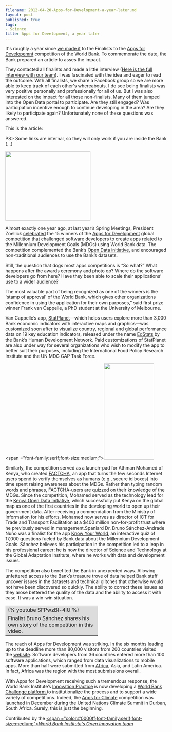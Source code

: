 ```yaml
---
filename: 2012-04-20-Apps-for-Development-a-year-later.md
layout: post
published: true
tags:
- Science
title: Apps for Development, a year later
---
```

It's roughly a year since [we made
it](http://brunosan.eu/2011/06/07/know-your-world-says-thank-you/) to the Finalists to the [Apps for Developemnt](http://appsfordevelopment.challengepost.com/) competition of the World Bank. To commemorate the date, the Bank prepared an article to asses the impact.

They contacted all finalists and made a little interview ([Here is the full interview with our team](https://docs.google.com/document/d/1EmfqcOee5PyljkQb4sIumbWW1pG-PZznw5043SNTJqE)). I was fascinated with the idea and eager to read the outcome. With all finalists, we share a Facebook group so we are more able to keep track of each other's whereabouts. I do see being finalists was very positive personally and professionally for all of us. But I was also interested on the impact for all those non-finalists. Many of them jumped into the Open Data portal to participate. Are they still engaged? Was participation incentive enough to continue developing in the area? Are they likely to participate again? Unfortunately none of these questions was answered.

This is the article:

PS&gt; Some links are internal, so they will only work if you are inside the Bank (...)

<img class="size-full wp-image-2343 alignright" title="14225432" src="http://nasonurb.files.wordpress.com/2012/04/14225432.gif" alt="" width="265" height="217" />


Almost exactly one year ago, at last year’s Spring Meetings, President Zoellick <a href="http://web.worldbank.org/WBSITE/EXTERNAL/NEWS/0,,contentMDK:22888693~pagePK:34370~piPK:34424~theSitePK:4607,00.html" target="_blank">celebrated</a> the 15 winners of the <a href="http://data.worldbank.org/developers/appsfordevelopment" target="_blank">Apps for Development</a> global competition that challenged software developers to create apps related to the Millennium Development Goals (MDGs) using World Bank data. The competition complemented the Bank’s <a href="http://data.worldbank.org/" target="_blank">Open Data initiative</a>, and encouraged non-traditional audiences to use the Bank’s datasets.

Still, the question that dogs most apps competitions is “So what?” What happens after the awards ceremony and photo op? Where do the software developers go from here? Have they been able to scale their applications’ use to a wider audience?

The most valuable part of being recognized as one of the winners is the 'stamp of approval' of the World Bank, which gives other organizations confidence in using the application for their own purposes,” said first prize winner Frank van Cappelle, a PhD student at the University of Melbourne.

Van Cappelle’s app, <a href="http://www.statsilk.com/maps/statplanet-world-bank-open-data" target="_blank">StatPlanet</a>—which helps users explore more than 3,000 Bank economic indicators with interactive maps and graphics—was customized soon after to visualize country, regional and global performance data on 19 key education indicators, released under the name <a href="http://blogs.worldbank.org/education/node/647" target="_blank">EdStats</a> by the Bank’s Human Development Network. Paid customizations of StatPlanet are also under way for several organizations who wish to modify the app to better suit their purposes, including the International Food Policy Research Institute and the UN MDG GAP Task Force.
</span>

<span ="font-family:serif;font-size:medium;"><img class=" wp-image-2344 alignleft" title="14006008" src="http://nasonurb.files.wordpress.com/2012/04/14006008.gif?w=156" alt="" width="156" height="300" />

Similarly, the competition served as a launch-pad for Athman Mohamed of Kenya, who created <a href="http://appsfordevelopment.challengepost.com/submissions/665-factcha-stop-spam-advocate-for-the-mdgs" target="_blank">FACTCHA</a>, an app that turns the few seconds Internet users spend to verify themselves as humans (e.g., secure id boxes) into time spent raising awareness about the MDGs. Rather than typing random words and phrases, FACTCHA-users are quizzed on their knowledge of the MDGs. Since the competition, Mohamed served as the technology lead for the <a href="http://opendata.go.ke/" target="_blank">Kenya Open Data Initiative</a>, which successfully put Kenya on the global map as one of the first countries in the developing world to open up their government data. After receiving a commendation from the Ministry of Information for his efforts, Mohamed now serves as director of ICT for Trade and Transport Facilitation at a $400 million non-for-profit trust where he previously served in management.Spaniard Dr. Bruno Sánchez-Andrade Nuño was a finalist for the app <a href="http://www.quiz2015.com/" target="_blank">Know Your World</a>, an interactive quiz of 17,000 questions fueled by Bank data about the Millennium Development Goals. Sánchez believes his participation in the competition led to a leap in his professional career: he is now the director of Science and Technology at the Global Adaptation Institute, where he works with data and development issues.


The competition also benefited the Bank in unexpected ways. Allowing unfettered access to the Bank’s treasure trove of data helped Bank staff uncover issues in the datasets and technical glitches that otherwise would not have been discovered so quickly. The ability to correct these issues as they arose bettered the quality of the data and the ability to access it with ease. It was a win-win situation.

<table border="0" cellspacing="0" cellpadding="0">
<tbody>
<tr valign="top">
<td valign="middle" bgcolor="#DCDCDC" width="272">{% youtube SFPwzBl-4lU %}</td>
</tr>
<tr valign="top">
<td valign="middle" bgcolor="#DCDCDC" width="272"><span ="font-family:serif;font-size:small;">Finalist Bruno Sánchez shares his own story of the competition in this video.</span></td>
</tr>
</tbody>
</table>

The reach of Apps for Development was striking. In the six months leading up to the deadline more than 80,000 visitors from 200 countries visited the <a href="http://appsfordevelopment.challengepost.com/" target="_blank">website</a>. Software developers from 36 countries entered more than 100 software applications, which ranged from data visualizations to mobile apps. More than half were submitted from <a href="http://web.worldbank.org/WBSITE/EXTERNAL/NEWS/0,,contentMDK:22823055~menuPK:34457~pagePK:34370~piPK:34424~theSitePK:4607,00.html" target="_blank">Africa</a>, Asia, and Latin America. In fact, Africa was the region with the most submissions overall.


With Apps for Development receiving such a tremendous response, the World Bank Institute’s <a href="http://wbi.worldbank.org/wbi/approach/innovation" target="_blank">Innovation Practice</a> is now developing a <a href="http://www.worldbank.org/challenge" target="_blank">World Bank Challenge platform </a>to institutionalize the process and to support a wide variety of competitions. Indeed, the <a href="http://intranet.worldbank.org/WBSITE/INTRANET/INTRANETHOME/0,,contentMDK:23061893~menuPK:64140059~pagePK:6426483~piPK:6402841~theSitePK:86048,00.html" target="_blank">Apps for Climate</a> competition was launched in December during the United Nations Climate Summit in Durban, South Africa. Surely, this is just the beginning.

Contributed by the </em><a href="http://wbi.worldbank.org/wbi/content/open-innovation" target="_blank"><span ="color:#0000ff;font-family:serif;font-size:medium;"><em><span style="text-decoration:underline;">World Bank Institute's Open Innovation team</span></em></span></a><span style="font-family:serif;font-size:medium;"> </span>






